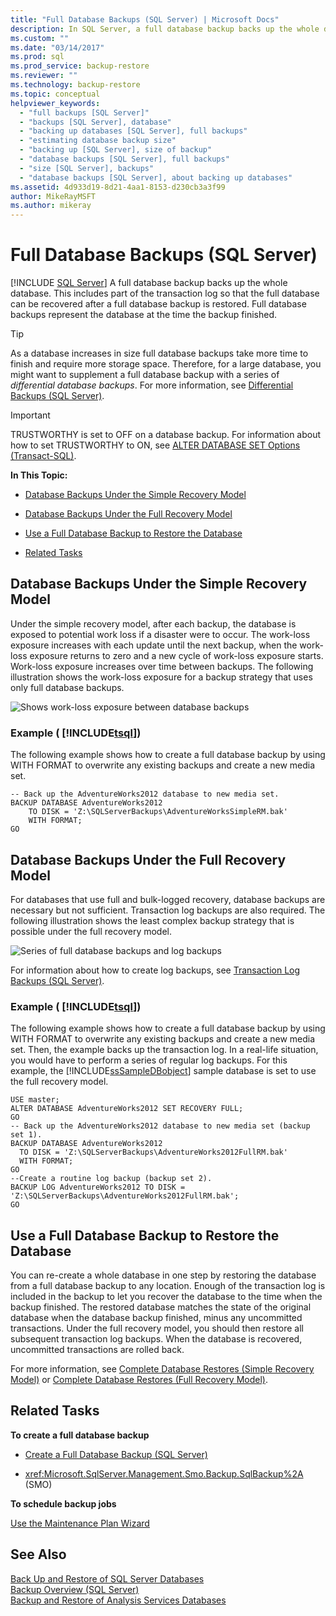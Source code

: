```yaml
---
title: "Full Database Backups (SQL Server) | Microsoft Docs"
description: In SQL Server, a full database backup backs up the whole database. Full database backups represent the database at the time the backup finished.
ms.custom: ""
ms.date: "03/14/2017"
ms.prod: sql
ms.prod_service: backup-restore
ms.reviewer: ""
ms.technology: backup-restore
ms.topic: conceptual
helpviewer_keywords: 
  - "full backups [SQL Server]"
  - "backups [SQL Server], database"
  - "backing up databases [SQL Server], full backups"
  - "estimating database backup size"
  - "backing up [SQL Server], size of backup"
  - "database backups [SQL Server], full backups"
  - "size [SQL Server], backups"
  - "database backups [SQL Server], about backing up databases"
ms.assetid: 4d933d19-8d21-4aa1-8153-d230cb3a3f99
author: MikeRayMSFT
ms.author: mikeray
---
```

# Full Database Backups (SQL Server)
 [!INCLUDE [SQL Server](../../includes/applies-to-version/sqlserver.md)]
  A full database backup backs up the whole database. This includes part of the transaction log so that the full database can be recovered after a full database backup is restored. Full database backups represent the database at the time the backup finished.  
  
> [!TIP]  
>  As a database increases in size full database backups take more time to finish and require more storage space. Therefore, for a large database, you might want to supplement a full database backup with a series of *differential database backups*. For more information, see [Differential Backups &#40;SQL Server&#41;](../../relational-databases/backup-restore/differential-backups-sql-server.md).  
  
> [!IMPORTANT]  
>  TRUSTWORTHY is set to OFF on a database backup. For information about how to set TRUSTWORTHY to ON, see [ALTER DATABASE SET Options &#40;Transact-SQL&#41;](../../t-sql/statements/alter-database-transact-sql-set-options.md).  
  
 **In This Topic:**  
  
-   [Database Backups Under the Simple Recovery Model](#DbBuRMs)  
  
-   [Database Backups Under the Full Recovery Model](#DbBuRMf)  
  
-   [Use a Full Database Backup to Restore the Database](#RestoreDbBu)  
  
-   [Related Tasks](#RelatedTasks)  
  
##  <a name="DbBuRMs"></a> Database Backups Under the Simple Recovery Model  
 Under the simple recovery model, after each backup, the database is exposed to potential work loss if a disaster were to occur. The work-loss exposure increases with each update until the next backup, when the work-loss exposure returns to zero and a new cycle of work-loss exposure starts. Work-loss exposure increases over time between backups. The following illustration shows the work-loss exposure for a backup strategy that uses only full database backups.  
  
 ![Shows work-loss exposure between database backups](../../relational-databases/backup-restore/media/bnr-rmsimple-1-fulldb-backups.gif "Shows work-loss exposure between database backups")  
  
### Example ( [!INCLUDE[tsql](../../includes/tsql-md.md)])  
 The following example shows how to create a full database backup by using WITH FORMAT to overwrite any existing backups and create a new media set.  
  
```  
-- Back up the AdventureWorks2012 database to new media set.  
BACKUP DATABASE AdventureWorks2012  
    TO DISK = 'Z:\SQLServerBackups\AdventureWorksSimpleRM.bak'   
    WITH FORMAT;  
GO  
```  
  
##  <a name="DbBuRMf"></a> Database Backups Under the Full Recovery Model  
 For databases that use full and bulk-logged recovery, database backups are necessary but not sufficient. Transaction log backups are also required. The following illustration shows the least complex backup strategy that is possible under the full recovery model.  
  
 ![Series of full database backups and log backups](../../relational-databases/backup-restore/media/bnr-rmfull-1-fulldb-log-backups.gif "Series of full database backups and log backups")  
  
 For information about how to create log backups, see [Transaction Log Backups &#40;SQL Server&#41;](../../relational-databases/backup-restore/transaction-log-backups-sql-server.md).  
  
### Example ( [!INCLUDE[tsql](../../includes/tsql-md.md)])  
 The following example shows how to create a full database backup by using WITH FORMAT to overwrite any existing backups and create a new media set. Then, the example backs up the transaction log. In a real-life situation, you would have to perform a series of regular log backups. For this example, the [!INCLUDE[ssSampleDBobject](../../includes/sssampledbobject-md.md)] sample database is set to use the full recovery model.  
  
```  
USE master;  
ALTER DATABASE AdventureWorks2012 SET RECOVERY FULL;  
GO  
-- Back up the AdventureWorks2012 database to new media set (backup set 1).  
BACKUP DATABASE AdventureWorks2012  
  TO DISK = 'Z:\SQLServerBackups\AdventureWorks2012FullRM.bak'   
  WITH FORMAT;  
GO  
--Create a routine log backup (backup set 2).  
BACKUP LOG AdventureWorks2012 TO DISK = 'Z:\SQLServerBackups\AdventureWorks2012FullRM.bak';  
GO  
```  
  
##  <a name="RestoreDbBu"></a> Use a Full Database Backup to Restore the Database  
 You can re-create a whole database in one step by restoring the database from a full database backup to any location. Enough of the transaction log is included in the backup to let you recover the database to the time when the backup finished. The restored database matches the state of the original database when the database backup finished, minus any uncommitted transactions. Under the full recovery model, you should then restore all subsequent transaction log backups. When the database is recovered, uncommitted transactions are rolled back.  
  
 For more information, see [Complete Database Restores &#40;Simple Recovery Model&#41;](../../relational-databases/backup-restore/complete-database-restores-simple-recovery-model.md) or [Complete Database Restores &#40;Full Recovery Model&#41;](../../relational-databases/backup-restore/complete-database-restores-full-recovery-model.md).  
  
##  <a name="RelatedTasks"></a> Related Tasks  
 **To create a full database backup**  
  
-   [Create a Full Database Backup &#40;SQL Server&#41;](../../relational-databases/backup-restore/create-a-full-database-backup-sql-server.md)  
  
-   <xref:Microsoft.SqlServer.Management.Smo.Backup.SqlBackup%2A> (SMO)  
  
 **To schedule backup jobs**  
  
 [Use the Maintenance Plan Wizard](../../relational-databases/maintenance-plans/use-the-maintenance-plan-wizard.md)  
  
## See Also  
 [Back Up and Restore of SQL Server Databases](../../relational-databases/backup-restore/back-up-and-restore-of-sql-server-databases.md)   
 [Backup Overview &#40;SQL Server&#41;](../../relational-databases/backup-restore/backup-overview-sql-server.md)   
 [Backup and Restore of Analysis Services Databases](https://docs.microsoft.com/analysis-services/multidimensional-models/backup-and-restore-of-analysis-services-databases)  
  
  
